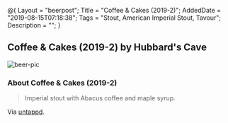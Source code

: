 @{
 Layout = "beerpost";
 Title = "Coffee & Cakes (2019-2)";
 AddedDate = "2019-08-15T07:18:38";
 Tags = "Stout, American Imperial Stout, Tavour";
 Description = "";
 }
 

## Coffee & Cakes (2019-2) by Hubbard's Cave

![beer-pic]

### About Coffee & Cakes (2019-2)

> Imperial stout with Abacus coffee and maple syrup.

Via [untappd][untappd-url].

[untappd-url]: <https://untappd.com//b/hubbard-s-cave-coffee-and-cakes-2019-2/3218179>
[beer-pic]: https://jasonpowley.com/assets/img/2019-08-15-coffee-and-cakes-2019-2.jpeg "Coffee & Cakes (2019-2) by Hubbard's Cave"
